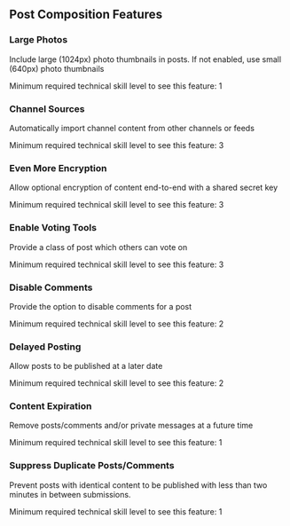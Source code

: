 ## Post Composition Features


### Large Photos

Include large (1024px) photo thumbnails in posts.
If not enabled, use small (640px) photo thumbnails
<!-- TODO: full description for Large Photos -->

Minimum required technical skill level to see this feature: 1


### Channel Sources

Automatically import channel content from other channels or feeds
<!-- TODO: full description for Channel Sources -->

Minimum required technical skill level to see this feature: 3


### Even More Encryption

Allow optional encryption of content end-to-end with a shared secret key
<!-- TODO: full description for Even More Encryption -->

Minimum required technical skill level to see this feature: 3


### Enable Voting Tools

Provide a class of post which others can vote on
<!-- TODO: full description for Enable Voting Tools -->

Minimum required technical skill level to see this feature: 3


### Disable Comments

Provide the option to disable comments for a post
<!-- TODO: full description for Disable Comments -->

Minimum required technical skill level to see this feature: 2


### Delayed Posting

Allow posts to be published at a later date
<!-- TODO: full description for Delayed Posting -->

Minimum required technical skill level to see this feature: 2


### Content Expiration

Remove posts/comments and/or private messages at a future time
<!-- TODO: full description for Content Expiration -->

Minimum required technical skill level to see this feature: 1


### Suppress Duplicate Posts/Comments

Prevent posts with identical content to be published
with less than two minutes in between submissions.
<!-- TODO: full description for Suppress Duplicate Posts/Comments -->

Minimum required technical skill level to see this feature: 1

